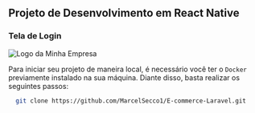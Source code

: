 ## Projeto de Desenvolvimento em React Native

### Tela de Login 

<img src="https://exemplo.com/logo.png" alt="Logo da Minha Empresa">

Para iniciar seu projeto de maneira local, é necessário você ter o `Docker` previamente instalado na sua máquina.
Diante disso, basta realizar os seguintes passos:

```bash
  git clone https://github.com/MarcelSecco1/E-commerce-Laravel.git
```
